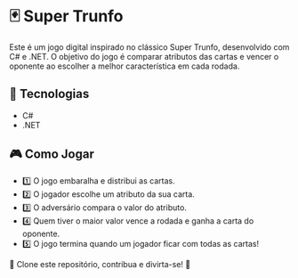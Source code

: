 # 🃏 Super Trunfo

Este é um jogo digital inspirado no clássico Super Trunfo, desenvolvido com C# e .NET. O objetivo do jogo é comparar atributos das cartas e vencer o oponente ao escolher a melhor característica em cada rodada.

## 🚀 Tecnologias

- C#
- .NET

## 🎮 Como Jogar
- 1️⃣ O jogo embaralha e distribui as cartas.
- 2️⃣ O jogador escolhe um atributo da sua carta.
- 3️⃣ O adversário compara o valor do atributo.
- 4️⃣ Quem tiver o maior valor vence a rodada e ganha a carta do oponente.
- 5️⃣ O jogo termina quando um jogador ficar com todas as cartas!


🔗 Clone este repositório, contribua e divirta-se! 🚀
